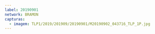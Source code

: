 ```yaml
---
label: 20190901
network: BRAMON
capturas:
  - imagem: TLP1/2019/201909/20190901/M20190902_043716_TLP_1P.jpg
---
```

